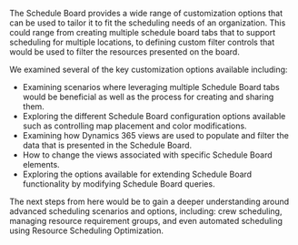 The Schedule Board provides a wide range of customization options that can be used to tailor it to fit the scheduling needs of an organization. This could range from creating multiple schedule board tabs that to support scheduling for multiple locations, to defining custom filter controls that would be used to filter the resources presented on the board.

We examined several of the key customization options available including:

-   Examining scenarios where leveraging multiple Schedule Board tabs would be beneficial as well as the process for creating and sharing them.
-   Exploring the different Schedule Board configuration options available such as controlling map placement and color modifications.
-   Examining how Dynamics 365 views are used to populate and filter the data that is presented in the Schedule Board.
-   How to change the views associated with specific Schedule Board elements.
-   Exploring the options available for extending Schedule Board functionality by modifying Schedule Board queries.

The next steps from here would be to gain a deeper understanding around advanced scheduling scenarios and options, including: crew scheduling, managing resource requirement groups, and even automated scheduling using Resource Scheduling Optimization.
